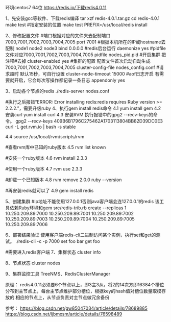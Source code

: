 环境centos7 64位
https://redis.io/下载redis4.0.11

1、先安装gcc等软件、下载redis编译
 tar xzf redis-4.0.1.tar.gz
 cd redis-4.0.1
 make test
 #指定安装的位置
 make test PREFIX=/usr/local/redis install

 

2、修改配置文件
#端口根据对应的文件夹去配制端口 7000,7001,7002,7003,7004,7005 
port 7001
#根据本机所在的IP或hostname去配制 node1 node2 node3
bind 0.0.0.0
#redis后台运行
daemonize yes
#pidfile文件对应7000,7001,7002,7003,7004,7005
pidfile nodes_pid.pid
#开启集群 把注释#去掉
cluster-enabled yes
#集群的配置 配置文件首次启动自动生成 7000,7001,7002,7003,7004,7005
cluster-config-file nodes_config.conf
#请求超时 默认15秒，可自行设置
cluster-node-timeout 15000
#aof日志开启 有需要就开启，它会每次写操作都记录一条日志
appendonly yes

3、启动各个节点的redis 
   ./redis-server nodes.conf
   
#执行之后报错“ERROR:  Error installing redis:redis requires Ruby version >= 2.2.2.”，需要升级ruby
4、执行gem install redis命令
   4.1  yum install gem
   4.2  安装curl yum install curl
   4.3  安装RVM 执行报错中的gpg2 --recv-keys的命令。
        gpg2 --recv-keys 409B6B1796C275462A1703113804BB82D39DC0E3
        curl -L get.rvm.io | bash -s stable 

   4.4 source /usr/local/rvm/scripts/rvm

   #查看rvm库中已知的ruby版本
   4.5 rvm list known

   #安装一个ruby版本
   4.6 rvm install 2.3.3

   #使用一个ruby版本
   4.7 rvm use 2.3.3

   #卸载一个已知版本
   4.8 rvm remove 2.0.0
       ruby --version

   #再安装redis就可以了
   4.9 gem install redis

5、创建集群
    #ip地址不能使用127.0.0.1否则java客户端会连127.0.0.1的redis 该工具依赖Ruby环境和gem
    src/redis-trib.rb create --replicas 1 10.250.209.89:7000 10.250.209.89:7001 10.250.209.89:7002 10.250.209.89:7003 10.250.209.89:7004 10.250.209.89:7005 10.250.209.89:7006

6、部署结果验证
    使用客户端redis-cli二进制访问某个实例，执行set和get的测试。
    ./redis-cli -c -p 7000
    set foo bar
    get foo
    
#需要进入redis客户端
7、集群状态
    cluster info
    
8、节点状态
    cluster nodes

9、集群监控工具
   TreeNMS、RedisClusterManager
   
原理：
    redis4.0.11必须要6个节点以上，即3主3从，将2的14次方即16384个槽位分布到主节点上，每台主节点维护部分槽位，根据key的hash值对槽位数量取模存放的
相应的节点上，从节点负责对主节点做冗余备份

参考：
    https://blog.csdn.net/gw85047034/article/details/78689885
    https://blog.csdn.net/ljbmxsm/article/details/76598489